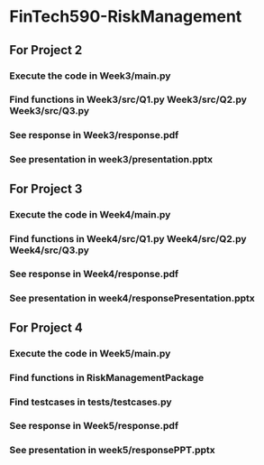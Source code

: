 # FinTech590-RiskManagement
## For Project 2
### Execute the code in Week3/main.py
### Find functions in Week3/src/Q1.py  Week3/src/Q2.py   Week3/src/Q3.py
### See response in Week3/response.pdf
### See presentation in week3/presentation.pptx

## For Project 3
### Execute the code in Week4/main.py
### Find functions in Week4/src/Q1.py  Week4/src/Q2.py   Week4/src/Q3.py
### See response in Week4/response.pdf
### See presentation in week4/responsePresentation.pptx

## For Project 4
### Execute the code in Week5/main.py
### Find functions in RiskManagementPackage
### Find testcases in tests/testcases.py
### See response in Week5/response.pdf
### See presentation in week5/responsePPT.pptx

